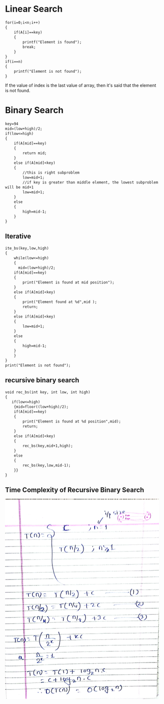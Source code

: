 # Linear Search

```
for(i=0;i<n;i++)
{
    if(A[i]==key)
    {
        printf("Element is found");
        break;
    }
}
if(i==n)
{
    printf("Element is not found");
}
```
If the value of index is the last value of array, then it's said that the element is not found.
# Binary Search
```
key=94
mid=(low+high)/2;
if(low<=high)
{
    if(A[mid]==key)
    {
        return mid;
    }
    else if(A[mid]<key)
    {
        //this is right subproblem
        low=mid+1;
        //if key is greater than middle element, the lowest subproblem will be mid+1
        low=mid+1;
    }
    else
    {
        high=mid-1;
    }
}
```

## Iterative
```
ite_bs(key,low,high)
{
    while(low<=high)
    {  
      mid=(low+high)/2;
    if(A[mid]==key)
    {
        print("Element is found at mid position");
    }
    else if(A[mid]<key)
    {
        print("Element found at %d",mid );
        return;
    }
    else if(A[mid]<key)
    {
        low=mid+1;
    }
    else
    {
        high=mid-1;
    }
    }
}
print("Element is not found");
```
## recursive binary search
```
void rec_bs(int key, int low, int high)
{
   if(low<=high)
    {mid=floor((low+high)/2);
    if(A[mid]==key)
    {
        print("Element is found at %d position",mid);
        return;
    }
    else if(A[mid]<key)
    {
        rec_bs(key,mid+1,high);
    }
    else
    {
        rec_bs(key,low,mid-1);
    }}
}
```
## Time Complexity of Recursive Binary Search
![](_resources/CamScanner%2012-28-2023%2021.10.jpg)


